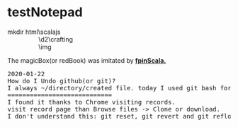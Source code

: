 # testNotepad

mkdir html\scalajs<br>
&emsp;&emsp;&emsp;&emsp;&emsp;\d2\crafting <br>
&emsp;&emsp;&emsp;&emsp;&emsp;\img

The magicBox(or redBook) was imitated by <a href="https://github.com/fpinscala/fpinscala"><strong>fpinScala.</strong></a>

<pre>2020-01-22
How do I Undo github(or git)?
I always ~/directory/created file. today I used git bash for the first time and then lost my notepad code.
============================
I found it thanks to Chrome visiting records. 
visit record page than Browse files -> Clone or download.
I don't understand this: git reset, git revert and git reflog
</pre>
